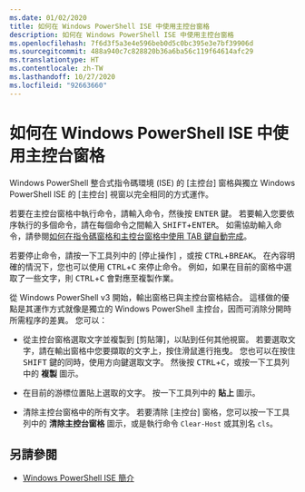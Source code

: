 ```yaml
---
ms.date: 01/02/2020
title: 如何在 Windows PowerShell ISE 中使用主控台窗格
description: 如何在 Windows PowerShell ISE 中使用主控台窗格
ms.openlocfilehash: 7f6d3f5a3e4e596beb0d5c0bc395e3e7bf39906d
ms.sourcegitcommit: 488a940c7c828820b36a6ba56c119f64614afc29
ms.translationtype: HT
ms.contentlocale: zh-TW
ms.lasthandoff: 10/27/2020
ms.locfileid: "92663660"
---
```

# <a name="how-to-use-the-console-pane-in-the-windows-powershell-ise"></a>如何在 Windows PowerShell ISE 中使用主控台窗格

Windows PowerShell 整合式指令碼環境 (ISE) 的 [主控台] 窗格與獨立 Windows PowerShell ISE 的 [主控台] 視窗以完全相同的方式運作。

若要在主控台窗格中執行命令，請輸入命令，然後按 <kbd>ENTER</kbd> 鍵。 若要輸入您要依序執行的多個命令，請在每個命令之間輸入 <kbd>SHIFT</kbd>+<kbd>ENTER</kbd>。 如需協助輸入命令，請參閱[如何在指令碼窗格和主控台窗格中使用 TAB 鍵自動完成](How-to-Use-Tab-Completion-in-the-Script-Pane-and-Console-Pane.md)。

若要停止命令，請按一下工具列中的 [停止操作]  ，或按 <kbd>CTRL</kbd>+<kbd>BREAK</kbd>。 在內容明確的情況下，您也可以使用 <kbd>CTRL</kbd>+<kbd>C</kbd> 來停止命令。 例如，如果在目前的窗格中選取了一些文字，則 <kbd>CTRL</kbd>+<kbd>C</kbd> 會對應至複製作業。

從 Windows PowerShell v3 開始，輸出窗格已與主控台窗格結合。 這樣做的優點是其運作方式就像是獨立的 Windows PowerShell 主控台，因而可消除分開時所需程序的差異。 您可以：

- 從主控台窗格選取文字並複製到 [剪貼簿]，以貼到任何其他視窗。 若要選取文字，請在輸出窗格中您要擷取的文字上，按住滑鼠進行拖曳。 您也可以在按住 <kbd>SHIFT</kbd> 鍵的同時，使用方向鍵選取文字。 然後按 <kbd>CTRL</kbd>+<kbd>C</kbd>，或按一下工具列中的 **複製** 圖示。

- 在目前的游標位置貼上選取的文字。 按一下工具列中的 **貼上** 圖示。

- 清除主控台窗格中的所有文字。 若要清除 [主控台] 窗格，您可以按一下工具列中的 **清除主控台窗格** 圖示，或是執行命令 `Clear-Host` 或其別名 `cls`。

## <a name="see-also"></a>另請參閱

- [Windows PowerShell ISE 簡介](Introducing-the-Windows-PowerShell-ISE.md)
